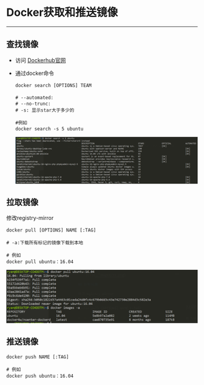 # Docker获取和推送镜像

---

## 查找镜像

* 访问 [Dockerhub官网](https://hub.docker.com/)

* 通过docker命令

    ``` shell
    docker search [OPTIONS] TEAM

    # --automated:
    # --no-trunc:
    # -s: 显示star大于多少的

    #例如
    docker search -s 5 ubuntu
    ```
    ![1](./images/11.png)

## 拉取镜像

修改registry-mirror

``` shell
docker pull [OPTIONS] NAME [:TAG]

# -a:下载所有标记的镜像下载到本地

# 例如
docker pull ubuntu：16.04
```

![1](./images/12.png)

## 推送镜像

``` shell
docker push NAME [:TAG]

# 例如
docker push ubuntu：16.04
```